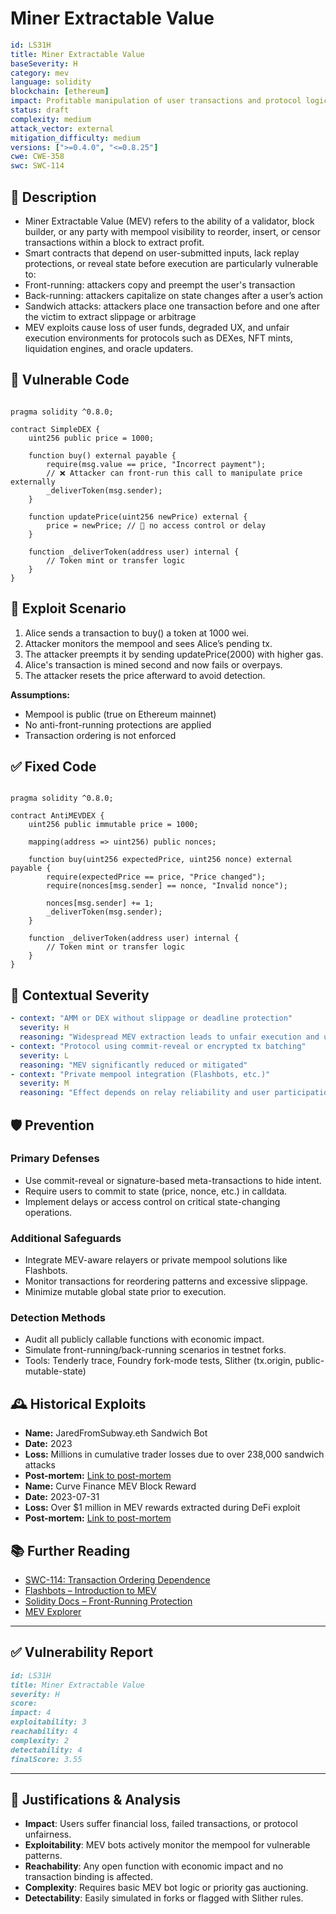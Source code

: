 # Miner Extractable Value 
 
```YAML
id: LS31H
title: Miner Extractable Value
baseSeverity: H
category: mev
language: solidity
blockchain: [ethereum]
impact: Profitable manipulation of user transactions and protocol logic
status: draft
complexity: medium
attack_vector: external
mitigation_difficulty: medium
versions: [">=0.4.0", "<=0.8.25"]
cwe: CWE-358
swc: SWC-114
```

## 📝 Description

- Miner Extractable Value (MEV) refers to the ability of a validator, block builder, or any party with mempool visibility to reorder, insert, or censor transactions within a block to extract profit. 
- Smart contracts that depend on user-submitted inputs, lack replay protections, or reveal state before execution are particularly vulnerable to:
- Front-running: attackers copy and preempt the user's transaction
- Back-running: attackers capitalize on state changes after a user’s action
- Sandwich attacks: attackers place one transaction before and one after the victim to extract slippage or arbitrage
- MEV exploits cause loss of user funds, degraded UX, and unfair execution environments for protocols such as DEXes, NFT mints, liquidation engines, and oracle updaters.

## 🚨 Vulnerable Code

```solidity

pragma solidity ^0.8.0;

contract SimpleDEX {
    uint256 public price = 1000;

    function buy() external payable {
        require(msg.value == price, "Incorrect payment");
        // ❌ Attacker can front-run this call to manipulate price externally
        _deliverToken(msg.sender);
    }

    function updatePrice(uint256 newPrice) external {
        price = newPrice; // 🧨 no access control or delay
    }

    function _deliverToken(address user) internal {
        // Token mint or transfer logic
    }
}
```

## 🧪 Exploit Scenario

1. Alice sends a transaction to buy() a token at 1000 wei.
2. Attacker monitors the mempool and sees Alice’s pending tx.
3. The attacker preempts it by sending updatePrice(2000) with higher gas.
4. Alice's transaction is mined second and now fails or overpays.
5. The attacker resets the price afterward to avoid detection.

**Assumptions:**

- Mempool is public (true on Ethereum mainnet)
- No anti-front-running protections are applied
- Transaction ordering is not enforced

## ✅ Fixed Code

```solidity

pragma solidity ^0.8.0;

contract AntiMEVDEX {
    uint256 public immutable price = 1000;

    mapping(address => uint256) public nonces;

    function buy(uint256 expectedPrice, uint256 nonce) external payable {
        require(expectedPrice == price, "Price changed");
        require(nonces[msg.sender] == nonce, "Invalid nonce");

        nonces[msg.sender] += 1;
        _deliverToken(msg.sender);
    }

    function _deliverToken(address user) internal {
        // Token mint or transfer logic
    }
}
```

## 🧭 Contextual Severity

```yaml
- context: "AMM or DEX without slippage or deadline protection"
  severity: H
  reasoning: "Widespread MEV extraction leads to unfair execution and user loss"
- context: "Protocol using commit-reveal or encrypted tx batching"
  severity: L
  reasoning: "MEV significantly reduced or mitigated"
- context: "Private mempool integration (Flashbots, etc.)"
  severity: M
  reasoning: "Effect depends on relay reliability and user participation"
```

## 🛡️ Prevention

### Primary Defenses

- Use commit-reveal or signature-based meta-transactions to hide intent.
- Require users to commit to state (price, nonce, etc.) in calldata.
- Implement delays or access control on critical state-changing operations.

### Additional Safeguards

- Integrate MEV-aware relayers or private mempool solutions like Flashbots.
- Monitor transactions for reordering patterns and excessive slippage.
- Minimize mutable global state prior to execution.

### Detection Methods

- Audit all publicly callable functions with economic impact.
- Simulate front-running/back-running scenarios in testnet forks.
- Tools: Tenderly trace, Foundry fork-mode tests, Slither (tx.origin, public-mutable-state)

## 🕰️ Historical Exploits

- **Name:** JaredFromSubway.eth Sandwich Bot 
- **Date:** 2023 
- **Loss:** Millions in cumulative trader losses due to over 238,000 sandwich attacks 
- **Post-mortem:** [Link to post-mortem](https://www.coinmetro.com/learning-lab/mev-maximal-extractable-value-explained) 
- **Name:** Curve Finance MEV Block Reward 
- **Date:** 2023-07-31 
- **Loss:** Over $1 million in MEV rewards extracted during DeFi exploit 
- **Post-mortem:** [Link to post-mortem](https://cointelegraph.com/news/ethereum-million-dollar-mev-block-reward-amid-curve-finance-exploit) 
  
## 📚 Further Reading

- [SWC-114: Transaction Ordering Dependence](https://swcregistry.io/docs/SWC-114/)
- [Flashbots – Introduction to MEV](https://docs.flashbots.net/)
- [Solidity Docs – Front-Running Protection](https://docs.soliditylang.org/en/latest/security-considerations.html#front-running) 
- [MEV Explorer](https://explore.flashbots.net/)

--- 

## ✅ Vulnerability Report
```markdown
id: LS31H
title: Miner Extractable Value 
severity: H
score:
impact: 4  
exploitability: 3 
reachability: 4  
complexity: 2  
detectability: 4  
finalScore: 3.55
```

---

## 📄 Justifications & Analysis

- **Impact**: Users suffer financial loss, failed transactions, or protocol unfairness.
- **Exploitability**: MEV bots actively monitor the mempool for vulnerable patterns.
- **Reachability**: Any open function with economic impact and no transaction binding is affected.
- **Complexity**: Requires basic MEV bot logic or priority gas auctioning.
- **Detectability**: Easily simulated in forks or flagged with Slither rules.